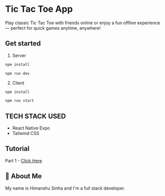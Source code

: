 # Tic Tac Toe App

Play classic Tic Tac Toe with friends online or enjoy a fun offline experience — perfect for quick games anytime, anywhere!

## Get started

1. Server

```bash
npm install

npm run dev
```

2. Client

```bash
npm install

npm run start
```

## TECH STACK USED

- React Native Expo
- Tailwind CSS

## Tutorial

Part 1 - [Click Here](https://youtu.be/RHDa-bv24b4)

## 🚀 About Me

My name is Himanshu Sinha and I'm a full stack developer.
